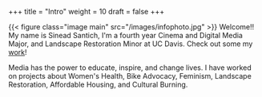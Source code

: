 +++
title = "Intro"
weight = 10
draft = false
+++

{{< figure class="image main" src="/images/infophoto.jpg" >}}
Welcome!! My name is Sinead Santich, I'm a fourth year Cinema and Digital Media Major, and Landscape Restoration Minor at UC Davis. Check out some my [work](#work)!

Media has the power to educate, inspire, and change lives. I have worked on projects about Women's Health, Bike Advocacy, Feminism, Landscape Restoration, Affordable Housing, and Cultural Burning. 
